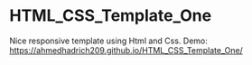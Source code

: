 # HTML_CSS_Template_One
Nice responsive template using Html and Css.
Demo:
https://ahmedhadrich209.github.io/HTML_CSS_Template_One/
